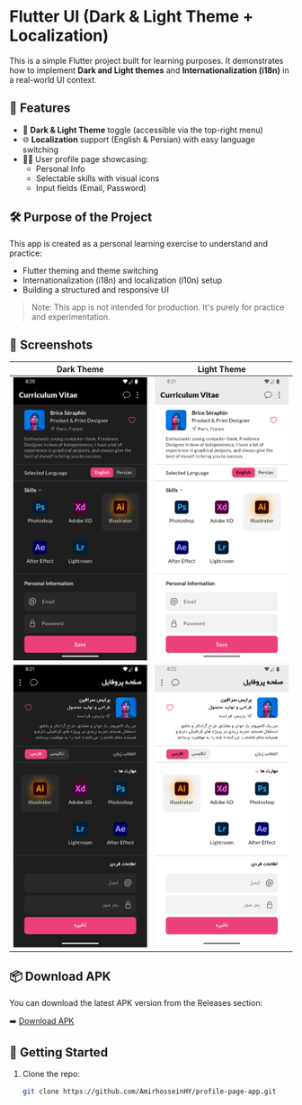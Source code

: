 # Flutter UI (Dark & Light Theme + Localization)

This is a simple Flutter project built for learning purposes. It demonstrates how to implement **Dark and Light themes** and **Internationalization (i18n)** in a real-world UI context.

## 📱 Features

- 🎨 **Dark & Light Theme** toggle (accessible via the top-right menu)
- 🌐 **Localization** support (English & Persian) with easy language switching
- 🧑‍💻 User profile page showcasing:
    - Personal Info
    - Selectable skills with visual icons
    - Input fields (Email, Password)

## 🛠️ Purpose of the Project

This app is created as a personal learning exercise to understand and practice:

- Flutter theming and theme switching
- Internationalization (i18n) and localization (l10n) setup
- Building a structured and responsive UI

> Note: This app is not intended for production. It's purely for practice and experimentation.

## 📸 Screenshots

| Dark Theme | Light Theme |
|------------|-------------|
| ![English Dark](screenshots/Screenshot1.png) | ![English Light](screenshots/Screenshot2.png) |
| ![Persian Dark](screenshots/Screenshot3.png) | ![Persian Light](screenshots/Screenshot4.png) |

## 📦 Download APK

You can download the latest APK version from the Releases section:

➡️ [Download APK](https://github.com/AmirhosseinHY/profile-page-app/releases)

## 🚀 Getting Started

1. Clone the repo:
   ```bash
   git clone https://github.com/AmirhosseinHY/profile-page-app.git
